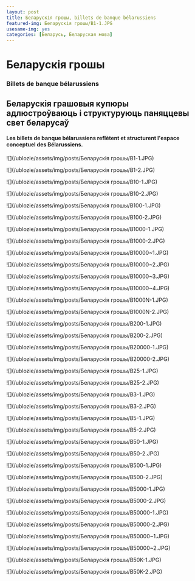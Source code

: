 ```yaml
---
layout: post
title: Беларускія грошы, billets de banque bélarussiens
featured-img: Беларускія грошы/B1-1.JPG
usesame-img: yes
categories: [Беларусь, Беларуская мова]
---
```


# Беларускія грошы
### Billets de banque bélarussiens

## Беларускія грашовыя купюры адлюстроўваюць і структуруюць паняццевы свет беларусаў

#### Les billets de banque bélarussiens reflètent et structurent l'espace conceptuel des Bélarussiens.




![](/ublozie/assets/img/posts/Беларускія грошы/B1-1.JPG)

![](/ublozie/assets/img/posts/Беларускія грошы/B1-2.JPG)

![](/ublozie/assets/img/posts/Беларускія грошы/B10-1.JPG)

![](/ublozie/assets/img/posts/Беларускія грошы/B10-2.JPG)

![](/ublozie/assets/img/posts/Беларускія грошы/B100-1.JPG)

![](/ublozie/assets/img/posts/Беларускія грошы/B100-2.JPG)

![](/ublozie/assets/img/posts/Беларускія грошы/B1000-1.JPG)

![](/ublozie/assets/img/posts/Беларускія грошы/B1000-2.JPG)

![](/ublozie/assets/img/posts/Беларускія грошы/B10000~1.JPG)

![](/ublozie/assets/img/posts/Беларускія грошы/B10000~2.JPG)

![](/ublozie/assets/img/posts/Беларускія грошы/B10000~3.JPG)

![](/ublozie/assets/img/posts/Беларускія грошы/B10000~4.JPG)

![](/ublozie/assets/img/posts/Беларускія грошы/B1000N-1.JPG)

![](/ublozie/assets/img/posts/Беларускія грошы/B1000N-2.JPG)

![](/ublozie/assets/img/posts/Беларускія грошы/B200-1.JPG)

![](/ublozie/assets/img/posts/Беларускія грошы/B200-2.JPG)

![](/ublozie/assets/img/posts/Беларускія грошы/B20000-1.JPG)

![](/ublozie/assets/img/posts/Беларускія грошы/B20000-2.JPG)

![](/ublozie/assets/img/posts/Беларускія грошы/B25-1.JPG)

![](/ublozie/assets/img/posts/Беларускія грошы/B25-2.JPG)

![](/ublozie/assets/img/posts/Беларускія грошы/B3-1.JPG)

![](/ublozie/assets/img/posts/Беларускія грошы/B3-2.JPG)

![](/ublozie/assets/img/posts/Беларускія грошы/B5-1.JPG)

![](/ublozie/assets/img/posts/Беларускія грошы/B5-2.JPG)

![](/ublozie/assets/img/posts/Беларускія грошы/B50-1.JPG)

![](/ublozie/assets/img/posts/Беларускія грошы/B50-2.JPG)

![](/ublozie/assets/img/posts/Беларускія грошы/B500-1.JPG)

![](/ublozie/assets/img/posts/Беларускія грошы/B500-2.JPG)

![](/ublozie/assets/img/posts/Беларускія грошы/B5000-1.JPG)

![](/ublozie/assets/img/posts/Беларускія грошы/B5000-2.JPG)

![](/ublozie/assets/img/posts/Беларускія грошы/B50000-1.JPG)

![](/ublozie/assets/img/posts/Беларускія грошы/B50000-2.JPG)

![](/ublozie/assets/img/posts/Беларускія грошы/B50000~1.JPG)

![](/ublozie/assets/img/posts/Беларускія грошы/B50000~2.JPG)

![](/ublozie/assets/img/posts/Беларускія грошы/B50K-1.JPG)

![](/ublozie/assets/img/posts/Беларускія грошы/B50K-2.JPG)

